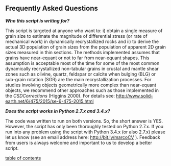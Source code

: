 Frequently Asked Questions
-------------

***Who this script is writing for?***

This script is targeted at anyone who want to: i) obtain a single measure of grain size to estimate the magnitude of differential stress (or rate of mechanical work) in dynamically recrystallized rocks and ii) to derive the actual 3D population of grain sizes from the population of apparent 2D grain sizes measured in thin sections. The methods implemented assumes that grains have near-equant or not to far from near-equant shapes. This assumption is acceptable most of the time for some of the most common dynamically recrystallized non-tabular grains in crustal and mantle shear zones such as olivine, quartz, feldspar or calcite when bulging (BLG) or sub-grain rotation (SGR) are the main recrystallization processes. For studies involving objects geometrically more complex than near-equant objects, we recommend other approaches such as those implemented in the *CSDCorrections* (Higgins 2000). For details see: http://www.solid-earth.net/6/475/2015/se-6-475-2015.html

***Does the script works in Python 2.7.x and 3.4.x?***

The code was written to run on both versions. So, the short answer is YES. However, the script has only been thoroughly tested on Python 2.7.x. If you run into any problem using the script with Python 3.4.x (or also 2.7.x) please let us know (see an email address here: http://bit.ly/marcoCV ). Feedback from users is always welcome and important to us to develop a better script.

[table of contents](https://github.com/marcoalopez/GrainSizeTools/blob/master/DOCS/tableOfContents.md)